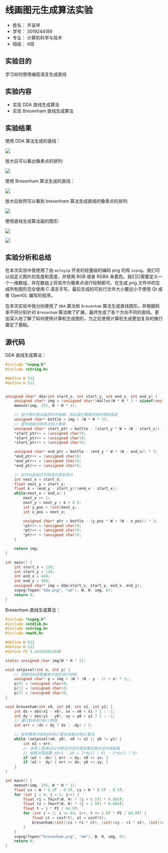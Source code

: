 # 线画图元生成算法实验

- 姓名： 齐呈祥
- 学号： 3019244189
- 专业： 计算机科学与技术
- 班级： 4班

## 实验目的
学习如何使用编程语言生成直线

## 实验内容
- 实现 DDA 直线生成算法
- 实现 Bresenham 直线生成算法

## 实验结果
使用 DDA 算法生成的直线： 

![](dda.png)   

放大后可以看出像素点的排列:

![](dda1.png)

使用 Bresenham 算法生成的直线：  

![](bresenham.png)

放大后依然可以看到 bresenham 算法生成直线的像素点的排列:

![](bresenham1.png)

使用直线生成算法画的图形:

![](../render/african_head.png)

![](../render/diablo3_pose.png)

## 实验分析和总结
在本次实验中我使用了由 `miloyip` 开发的轻量级的编码 png 的库 `svpng`，我们可以自定义图片的高度和宽度，并使用 RGB 或者 RGBA 来着色。我们只需要定义一个一维数组，并在数组上将其作为像素点进行绘制即可。在生成 png 文件中的生成所有图形完全使用 C 语言手写，最后生成的可执行文件大小要远小于使用 Qt 或者 OpenGL 编写的程序。 

在本次实验中我分别使用了 `DDA` 算法和 `Bresenham` 算法生成直线图形，并根据斜率不同分别针对 `Bresenham` 算法做了扩展，最终生成了各个方向不同的直线。更加深入地了解了如何使用计算机生成图形，为之后使用计算机生成更加复杂的推行奠定了基础。

## 源代码

DDA 直线生成算法：
```c
#include "svpng.h"
#include <string.h>

#define W 512
#define H 512


unsigned char* dda(int start_x, int start_y, int end_x, int end_y) {
    unsigned char* img = (unsigned char*)malloc(W * H * 3 * sizeof(unsigned char));
    memset(img, 255, W * H * 3);

    // 由于图片是从最顶点开始算，因此我们需要将指针移到底部
    unsigned char* bottle = img + (W * H * 3);
    // 首先给起点和终点加上像素
    unsigned char* start_ptr = bottle - (start_y * W + (W - start_x)) * 3;
    *start_ptr++ = (unsigned char)0;
    *start_ptr++ = (unsigned char)0;
    *start_ptr++ = (unsigned char)0;

    unsigned char* end_ptr = bottle - (end_y * W + (W - end_x)) * 3;
    *end_ptr++ = (unsigned char)0;
    *end_ptr++ = (unsigned char)0;
    *end_ptr++ = (unsigned char)0;

    // 此时从起始点开始迭代直到终点
    int next_x = start_x;
    float next_y = start_y;
    float k = (end_y - start_y)/(end_x - start_x);
    while(next_x < end_x) {
        next_x += 1;
        next_y = next_y + k + 0.5;
        int y_pos = (int)next_y;
        int x_pos = next_x;

        unsigned char* ptr = bottle - (y_pos * W + (W - x_pos)) * 3;
        *ptr++ = (unsigned char)0;
        *ptr++ = (unsigned char)0;
        *ptr++ = (unsigned char)0;
    }

    return img;
}

int main() {
    int start_x = 128;
    int start_y = 128;
    int end_x = 448;
    int end_y = 400;
    unsigned char* img = dda(start_x, start_y, end_x, end_y);
    svpng(fopen("dda.png", "wb"), W, H, img, 0);
    return 0;
}
```

Bresenham 直线生成算法：
```c
#include "svpng.h"
#include <stdlib.h>
#include <string.h>
#include <math.h>

#define W 512
#define H 512
#define PI 3.14159265359f

static unsigned char img[W * H * 3];

void setpixel(int x, int y) {
    // 根据坐标获取像素点指针进行绘制
    unsigned char* p = img + (W * (H - y - 1) + x) * 3;;
    p[0] = (unsigned char)0;
    p[1] = (unsigned char)0;
    p[2] = (unsigned char)0;
}

void bresenham(int x0, int y0, int x1, int y1) {
    int dx = abs(x1 - x0), sx = x0 < x1 ? 1 : -1;
    int dy = abs(y1 - y0), sy = y0 < y1 ? 1 : -1;
    // 通过斜率来为err赋值
    int err = (dx > dy ? dx : -dy) / 2;

    // 绘制像素点直到x0和x1重合或者y0和y1重合
    while (setpixel(x0, y0), x0 != x1 || y0 != y1) {
        int e2 = err;
        // 本质上是通过e2判断此时应向宽延展还是应该向高延展
        // 根据决策函数 pk+1 - pk = 2*dy(1 | 0) - 2*dx(1 | 0)
        if (e2 > -dx) { err -= dy; x0 += sx; }
        if (e2 <  dy) { err += dx; y0 += sy; }
    }
}

int main() {
    memset(img, 255, W * H * 3);
    float cx = W * 0.5f - 0.5f, cy = H * 0.5f - 0.5f;
    for (int j = 0; j < 5; j++) {
        float r1 = fminf(W, H) * (j + 0.5f) * 0.085f;
        float r2 = fminf(W, H) * (j + 1.5f) * 0.085f;
        float t = j * PI / 64.0f;
        for (int i = 1; i <= 64; i++, t += 2.0f * PI / 64.0f) {
            float ct = cosf(t), st = sinf(t);
            bresenham((int)(cx + r1 * ct), (int)(cy - r1 * st), (int)(cx + r2 * ct), (int)(cy - r2 * st));
        }
    }
    svpng(fopen("bresenham.png", "wb"), W, H, img, 0);
    return 0;
}
```